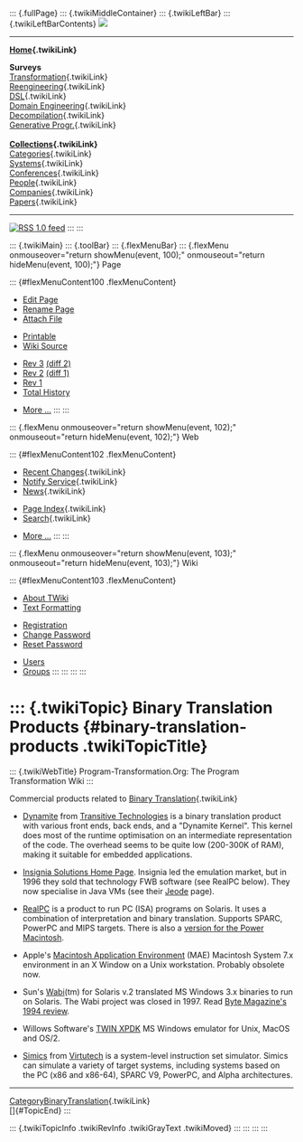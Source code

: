 ::: {.fullPage}
::: {.twikiMiddleContainer}
::: {.twikiLeftBar}
::: {.twikiLeftBarContents}
![](../pub/transformation.gif)

------------------------------------------------------------------------

**[Home](WebHome){.twikiLink}**

**Surveys**\
[Transformation](ProgramTransformation){.twikiLink}\
[Reengineering](ReengineeringWiki){.twikiLink}\
[DSL](DomainSpecificLanguages){.twikiLink}\
[Domain Engineering](DomainEngineering){.twikiLink}\
[Decompilation](DeCompilation){.twikiLink}\
[Generative Progr.](GenerativeProgrammingWiki){.twikiLink}\
\
**[Collections](CategoryCollection){.twikiLink}**\
[Categories](CategoryCategory){.twikiLink}\
[Systems](TransformationSystems){.twikiLink}\
[Conferences](TransformationConferences){.twikiLink}\
[People](TransformationPeople){.twikiLink}\
[Companies](TransformationCompanies){.twikiLink}\
[Papers](CategoryPaper){.twikiLink}

------------------------------------------------------------------------

[![](../pub/rss.gif "RSS 1.0 feed")](WebRss@skin=rss)
:::
:::

::: {.twikiMain}
::: {.toolBar}
::: {.flexMenuBar}
::: {.flexMenu onmouseover="return showMenu(event, 100);" onmouseout="return hideMenu(event, 100);"}
Page

::: {#flexMenuContent100 .flexMenuContent}
-   [Edit
    Page](http://www.program-transformation.org/edit/Transform/BinaryTranslationProducts?t=1536826434)
-   [Rename
    Page](http://www.program-transformation.org/rename/Transform/BinaryTranslationProducts)
-   [Attach
    File](http://www.program-transformation.org/attach/Transform/BinaryTranslationProducts)

<!-- -->

-   [Printable](http://www.program-transformation.org/view/Transform/BinaryTranslationProducts?skin=print.pattern)
-   [Wiki
    Source](http://www.program-transformation.org/view/Transform/BinaryTranslationProducts?skin=text&raw=on&contenttype=text/plain)

<!-- -->

-   [Rev
    3](http://www.program-transformation.org/view/Transform/BinaryTranslationProducts?rev=1.3)
    [(diff 2)](http://www.program-transformation.org/rdiff/Transform/BinaryTranslationProducts?rev1=1.3&rev2=1.2)
-   [Rev
    2](http://www.program-transformation.org/view/Transform/BinaryTranslationProducts?rev=1.2)
    [(diff 1)](http://www.program-transformation.org/rdiff/Transform/BinaryTranslationProducts?rev1=1.2&rev2=1.1)
-   [Rev
    1](http://www.program-transformation.org/view/Transform/BinaryTranslationProducts?rev=1.1)
-   [Total
    History](http://www.program-transformation.org/rdiff/Transform/BinaryTranslationProducts)

<!-- -->

-   [More
    \...](http://www.program-transformation.org/oops/Transform/BinaryTranslationProducts?template=oopsmore&param1=1.3&param2=1.3)
:::
:::

::: {.flexMenu onmouseover="return showMenu(event, 102);" onmouseout="return hideMenu(event, 102);"}
Web

::: {#flexMenuContent102 .flexMenuContent}
-   [Recent Changes](WebChanges){.twikiLink}
-   [Notify Service](WebNotify){.twikiLink}
-   [News](WebNews){.twikiLink}

<!-- -->

-   [Page Index](WebIndex){.twikiLink}
-   [Search](WebSearch){.twikiLink}

<!-- -->

-   [More
    \...](http://www.program-transformation.org/oops/Transform/BinaryTranslationProducts?template=oopsmore&param1=1.3&param2=1.3)
:::
:::

::: {.flexMenu onmouseover="return showMenu(event, 103);" onmouseout="return hideMenu(event, 103);"}
Wiki

::: {#flexMenuContent103 .flexMenuContent}
-   [About
    TWiki](http://www.program-transformation.org/view/TWiki/WebHome)
-   [Text
    Formatting](http://www.program-transformation.org/view/TWiki/TextFormattingRules)

<!-- -->

-   [Registration](http://www.program-transformation.org/view/TWiki/TWikiRegistration)
-   [Change
    Password](http://www.program-transformation.org/view/TWiki/ChangePassword)
-   [Reset
    Password](http://www.program-transformation.org/view/TWiki/ResetPassword)

<!-- -->

-   [Users](http://www.program-transformation.org/view/Main/TWikiUsers)
-   [Groups](http://www.program-transformation.org/view/Main/TWikiGroups)
:::
:::
:::
:::

::: {.twikiTopic}
Binary Translation Products {#binary-translation-products .twikiTopicTitle}
===========================

::: {.twikiWebTitle}
Program-Transformation.Org: The Program Transformation Wiki
:::

Commercial products related to [Binary
Translation](BinaryTranslation){.twikiLink}

-   [Dynamite](http://www.transitives.com/products.htm) from [Transitive
    Technologies](http://www.transitives.com) is a binary translation
    product with various front ends, back ends, and a \"Dynamite
    Kernel\". This kernel does most of the runtime optimisation on an
    intermediate representation of the code. The overhead seems to be
    quite low (200-300K of RAM), making it suitable for embedded
    applications.

<!-- -->

-   [Insignia Solutions Home Page](http://www.insignia.com). Insignia
    led the emulation market, but in 1996 they sold that technology FWB
    software (see RealPC below). They now specialise in Java VMs (see
    their [Jeode](http://www.insignia.com/products/default.asp) page).

<!-- -->

-   [RealPC](http://www.fwb.com/emu/rpc_solaris.htm) is a product to run
    PC (ISA) programs on Solaris. It uses a combination of
    interpretation and binary translation. Supports SPARC, PowerPC and
    MIPS targets. There is also a [version for the Power
    Macintosh](http://www.fwb.com/emu/RealPC.htm).

<!-- -->

-   Apple\'s [Macintosh Application
    Environment](http://product.info.apple.com/pr/press.releases/1997/q1/961118.pr.rel.mae.html)
    (MAE) Macintosh System 7.x environment in an X Window on a Unix
    workstation. Probably obsolete now.

<!-- -->

-   Sun\'s [Wabi](http://www.sun.com/solaris/wabi)(tm) for Solaris v.2
    translated MS Windows 3.x binaries to run on Solaris. The Wabi
    project was closed in 1997. Read [Byte Magazine\'s 1994
    review](http://www.byte.com/ART/9401/SEC8/ART9.HTM).

<!-- -->

-   Willows Software\'s [TWIN XPDK](http://www.willows.com/) MS Windows
    emulator for Unix, MacOS and OS/2.

<!-- -->

-   [Simics](http://www.simics.com) from
    [Virtutech](http://www.virtutech.com) is a system-level instruction
    set simulator. Simics can simulate a variety of target systems,
    including systems based on the PC (x86 and x86-64), SPARC V9,
    PowerPC, and Alpha architectures.

------------------------------------------------------------------------

[CategoryBinaryTranslation](CategoryBinaryTranslation){.twikiLink}\
[]{#TopicEnd}
:::

::: {.twikiTopicInfo .twikiRevInfo .twikiGrayText .twikiMoved}
:::
:::
:::
:::
